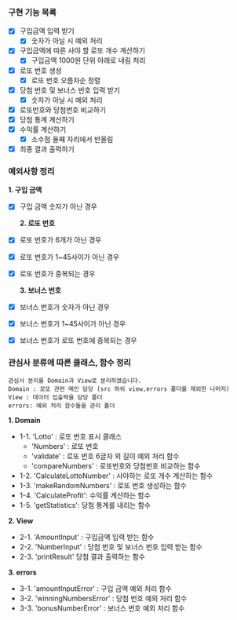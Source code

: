 ### 구현 기능 목록

- [x] 구입금액 입력 받기
  - [x] 숫자가 아닐 시 예외 처리
- [x] 구입금액에 따른 사야 할 로또 개수 계산하기
  - [x] 구입금액 1000원 단위 아래로 내림 처리
- [x] 로또 번호 생성
  - [x] 로또 번호 오름차순 정렬
- [x] 당첨 번호 및 보너스 번호 입력 받기
  - [x] 숫자가 아닐 시 예외 처리
- [x] 로또번호와 당첨번호 비교하기
- [x] 당첨 통계 계산하기
- [x] 수익률 계산하기
  - [x] 소수점 둘째 자리에서 반올림
- [x] 최종 결과 출력하기

### 예외사항 정리

**1. 구입 금액**

- [x] 구입 금액 숫자가 아닌 경우

  **2. 로또 번호**

- [x] 로또 번호가 6개가 아닌 경우
- [x] 로또 번호가 1~45사이가 아닌 경우
- [x] 로또 번호가 중복되는 경우

  **3. 보너스 번호**

- [x] 보너스 번호가 숫자가 아닌 경우
- [x] 보너스 번호가 1~45사이가 아닌 경우
- [x] 보너스 번호가 로또 번호에 중복되는 경우

### 관심사 분류에 따른 클래스, 함수 정리

```
관심사 분리를 Domain과 View로 분리하였습니다.
Domain : 로또 관련 메인 담당 (src 하위 view,errors 폴더를 제외한 나머지)
View : 데이터 입출력을 담당 폴더
errors: 예외 처리 함수들을 관리 폴더
```

**1. Domain**

- 1-1. 'Lotto' : 로또 번호 표시 클래스
  - 'Numbers' : 로또 번호
  - 'validate' : 로또 번호 6글자 외 길이 예외 처리 함수
  - 'compareNumbers' : 로또번호와 당첨번호 비교하는 함수
- 1-2. 'CalculateLottoNumber' : 사야하는 로또 개수 계산하는 함수
- 1-3. 'makeRandomNumbers' : 로또 번호 생성하는 함수
- 1-4. 'CalculateProfit': 수익률 계산하는 함수
- 1-5. 'getStatistics': 당첨 통계를 내리는 함수

**2. View**

- 2-1. 'AmountInput' : 구입금액 입력 받는 함수
- 2-2. 'NumberInput' : 당첨 번호 및 보너스 번호 입력 받는 함수
- 2-3. 'printResult' 당첨 결과 출력하는 함수

**3. errors**

- 3-1. 'amountInputError' : 구입 금액 예외 처리 함수
- 3-2. 'winningNumbersError' : 당첨 번호 예외 처리 함수
- 3-3. 'bonusNumberError' : 보너스 번호 예외 처리 함수
